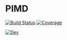# PIMD

[![Build Status](https://github.com/tansongchen/PIMD.jl/workflows/CI/badge.svg)](https://github.com/tansongchen/PIMD.jl/actions)
[![Coverage](https://codecov.io/gh/tansongchen/PIMD.jl/branch/master/graph/badge.svg)](https://codecov.io/gh/tansongchen/PIMD.jl)
<!-- [![Stable](https://img.shields.io/badge/docs-stable-blue.svg)](https://tansongchen.com/PIMD.jl/stable) -->
[![Dev](https://img.shields.io/badge/docs-dev-blue.svg)](https://tansongchen.com/PIMD.jl/dev)
